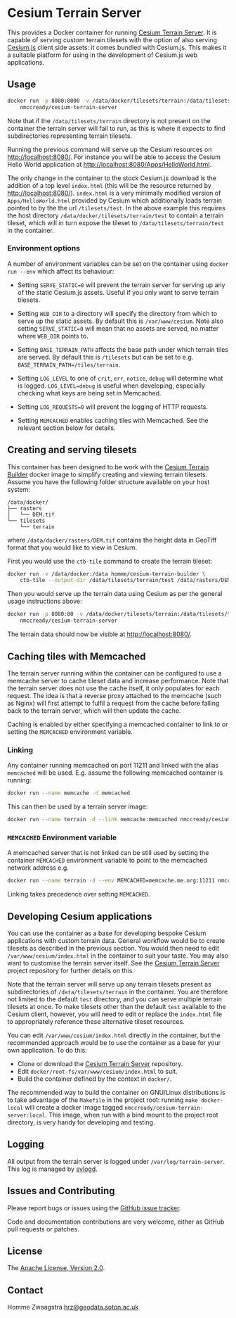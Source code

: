# Cesium Terrain Server

This provides a Docker container for running
[Cesium Terrain Server](https://github.com/nmccready/cesium-terrain-server). It
is capable of serving custom terrain tilesets with the option of also serving
[Cesium.js](http://cesiumjs.org/) client side assets: it comes bundled with
Cesium.js. This makes it a suitable platform for using in the development of
Cesium.js web applications.

## Usage

```sh
docker run -p 8080:8000 -v /data/docker/tilesets/terrain:/data/tilesets/terrain \
    nmccready/cesium-terrain-server
```

Note that if the `/data/tilesets/terrain` directory is not present on the
container the terrain server will fail to run, as this is where it expects to
find subdirectories representing terrain tilesets.

Running the previous command will serve up the Cesium resources on
<http://localhost:8080/>. For instance you will be able to access the Cesium
Hello World application at <http://localhost:8080/Apps/HelloWorld.html>.

The only change in the container to the stock Cesium.js download is the addition
of a top level `index.html` (this will be the resource returned by
<http://localhost:8080/>). `index.html` is a very minimally modified version of
`Apps/HelloWorld.html` provided by Cesium which additionally loads terrain
pointed to by the the url `/tilesets/test`. In the above example this
requires the host directory `/data/docker/tilesets/terrain/test` to contain a
terrain tileset, which will in turn expose the tileset to
`/data/tilesets/terrain/test` in the container.

### Environment options

A number of environment variables can be set on the container using `docker run --env` which affect its behaviour:

- Setting `SERVE_STATIC=0` will prevent the terrain server for serving up any of
  the static Cesium.js assets. Useful if you only want to serve terrain
  tilesets.

- Setting `WEB_DIR` to a directory will specify the directory from which to
  serve up the static assets. By default this is `/var/www/cesium`. Note also
  setting `SERVE_STATIC=0` will mean that no assets are served, no matter where
  `WEB_DIR` points to.

- Setting `BASE_TERRAIN_PATH` affects the base path under which terrain tiles
  are served. By default this is `/tilesets` but can be set to
  e.g. `BASE_TERRAIN_PATH=/tiles/terrain`.

- Setting `LOG_LEVEL` to one of `crit`, `err`, `notice`, `debug` will determine
  what is logged. `LOG_LEVEL=debug` is useful when developing, especially
  checking what keys are being set in Memcached.

- Setting `LOG_REQUESTS=0` will prevent the logging of HTTP requests.

- Setting `MEMCACHED` enables caching tiles with Memcached. See the relevant
  section below for details.

## Creating and serving tilesets

This container has been designed to be work with the
[Cesium Terrain Builder](https://registry.hub.docker.com/u/homme/cesium-terrain-builder/)
docker image to simplify creating and viewing terrain tilesets. Assume you have
the following folder structure available on your host system:

```
/data/docker/
├── rasters
│   └── DEM.tif
└── tilesets
    └── terrain
```

where `/data/docker/rasters/DEM.tif` contains the height data in GeoTiff format
that you would like to view in Cesium.

First you would use the `ctb-tile` command to create the terrain tileset:

```sh
docker run -v /data/docker:/data homme/cesium-terrain-builder \
    ctb-tile --output-dir /data/tilesets/terrain/test /data/rasters/DEM.tif
```

Then you would serve up the terrain data using Cesium as per the general usage
instructions above:

```sh
docker run -p 8080:80 -v /data/docker/tilesets/terrain:/data/tilesets/terrain \
    nmccready/cesium-terrain-server
```

The terrain data should now be visible at <http://localhost:8080/>.

## Caching tiles with Memcached

The terrain server running within the container can be configured to use a
memcache server to cache tileset data and increase performance. Note that the
terrain server does not use the cache itself, it only populates for each
request. The idea is that a reverse proxy attached to the memcache (such as
Nginx) will first attempt to fulfil a request from the cache before falling back
to the terrain server, which will then update the cache.

Caching is enabled by either specifying a memcached container to link to or
setting the `MEMCACHED` environment variable.

### Linking

Any container running memcached on port 11211 and linked with the alias
`memcached` will be used. E.g. assume the following memcached container is
running:

```sh
docker run --name memcache -d memcached
```

This can then be used by a terrain server image:

```sh
docker run --name terrain -d --link memcache:memcached nmccready/cesium-terrain-server
```

### `MEMCACHED` Environment variable

A memcached server that is not linked can be still used by setting the container
`MEMCACHED` environment variable to point to the memcached network address e.g.

```sh
docker run --name terrain -d --env MEMCACHED=memcache.me.org:11211 nmccready/cesium-terrain-server
```

Linking takes precedence over setting `MEMCACHED`.

## Developing Cesium applications

You can use the container as a base for developing bespoke Cesium applications
with custom terrain data. General workflow would be to create tilesets as
described in the previous section. You would then need to edit
`/var/www/cesium/index.html` in the container to suit your taste. You may also
want to customise the terrain server itself. See the
[Cesium Terrain Server](https://github.com/nmccready/cesium-terrain-server)
project repository for further details on this.

Note that the terrain server will serve up any terrain tilesets present as
subdirectories of `/data/tilesets/terrain` in the container. You are therefore
not limited to the default `test` directory, and you can serve multiple terrain
tilesets at once. To make tilesets other than the default `test` available to
the Cesium client, however, you will need to edit or replace the `index.html`
file to appropriately reference these alternative tileset resources.

You can edit `/var/www/cesium/index.html` directly in the container, but the
recommended approach would be to use the container as a base for your own
application. To do this:

- Clone or download the
  [Cesium Terrain Server](https://github.com/nmccready/cesium-terrain-server)
  repository.
- Edit `docker/root-fs/var/www/cesium/index.html` to suit.
- Build the container defined by the context in `docker/`.

The recommended way to build the container on GNU/Linux distributions is to take
advantage of the `Makefile` in the project root: running `make docker-local`
will create a docker image tagged `nmccready/cesium-terrain-server:local`. This
image, when run with a bind mount to the project root directory, is very handy
for developing and testing.

## Logging

All output from the terrain server is logged under `/var/log/terrain-server`.
This log is managed by [svlogd](http://smarden.org/runit/svlogd.8.html).

## Issues and Contributing

Please report bugs or issues using the
[GitHub issue tracker](https://github.com/nmccready/cesium-terrain-server).

Code and documentation contributions are very welcome, either as GitHub pull
requests or patches.

## License

The [Apache License, Version 2.0](http://www.apache.org/licenses/LICENSE-2.0).

## Contact

Homme Zwaagstra <hrz@geodata.soton.ac.uk>
